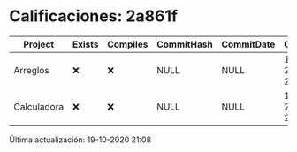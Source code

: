 # Calificaciones: 2a861f
|Project|Exists|Compiles|CommitHash|CommitDate|CheckDate|Comments|
|-|-|-|-|-|-|-|
|Arreglos|❌|❌|NULL|NULL|19-10-2020 21:08:06|No se encontró el archivo en PracticasComputacionI/Arreglos/Arreglos.cpp|
|Calculadora|❌|❌|NULL|NULL|19-10-2020 21:08:05|No se encontró el archivo en PracticasComputacionI/Calculadora/Calculadora.cpp|

Última actualización: 19-10-2020 21:08